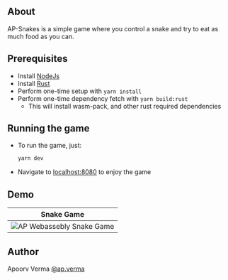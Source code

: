 ## About
AP-Snakes is a simple game where you control a snake and try to eat as much food as you can.

## Prerequisites
- Install [NodeJs](https://nodejs.org/en/)
- Install [Rust](https://www.rust-lang.org/tools/install)
- Perform one-time setup with `yarn install`
- Perform one-time dependency fetch with `yarn build:rust`
    - This will install wasm-pack, and other rust required dependencies

## Running the game
- To run the game, just:
    ```bash
    yarn dev
    ```
- Navigate to [localhost:8080](http://localhost:8080/) to enjoy the game

## Demo
Snake Game |
--- |
![AP Webassebly Snake Game](https://user-images.githubusercontent.com/5303018/183745696-9643a4b6-14a5-41d5-8b9a-21a05909aa42.gif) |

## Author
Apoorv Verma [@ap.verma](https://www.linkedin.com/in/apoorvverma/)
